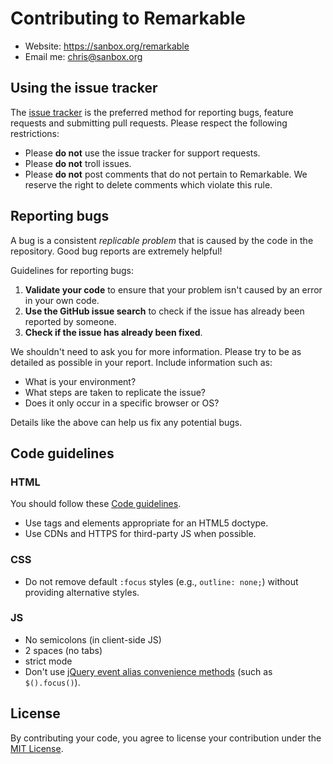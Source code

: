 # Contributing to Remarkable

* Website: https://sanbox.org/remarkable
* Email me: chris@sanbox.org

## Using the issue tracker

The [issue tracker](https://github.com/chrisyongchu/Remarkable/issues) is the preferred method for reporting bugs, feature requests and submitting pull requests. Please respect the following restrictions:

* Please **do not** use the issue tracker for support requests.
* Please **do not** troll issues. 
* Please **do not** post comments that do not pertain to Remarkable. We reserve the right to delete comments which violate this rule.

## Reporting bugs

A bug is a consistent _replicable problem_ that is caused by the code in the repository. Good bug reports are extremely helpful!

Guidelines for reporting bugs:

1. **Validate your code** to ensure that your problem isn't caused by an error in your own code.
2. **Use the GitHub issue search** to check if the issue has already been reported by someone.
3. **Check if the issue has already been fixed**.

We shouldn't need to ask you for more information. Please try to be as detailed as possible in your report. Include information such as:

* What is your environment?
* What steps are taken to replicate the issue?
* Does it only occur in a specific browser or OS?

Details like the above can help us fix any potential bugs.

## Code guidelines

### HTML 

You should follow these [Code guidelines](http://codeguide.co/#html).

* Use tags and elements appropriate for an HTML5 doctype.
* Use CDNs and HTTPS for third-party JS when possible.

### CSS

* Do not remove default `:focus` styles (e.g., `outline: none;`) without providing alternative styles.

### JS

* No semicolons (in client-side JS)
* 2 spaces (no tabs)
* strict mode
* Don't use [jQuery event alias convenience methods](https://github.com/jquery/jquery/blob/master/src/event/alias.js) (such as `$().focus()`). 

## License

By contributing your code, you agree to license your contribution under the [MIT License](https://sanbox.org/license/MIT).



